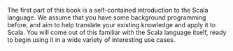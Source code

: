 The first part of this book is a self-contained introduction to the Scala
language. We assume that you have some background programming before, and aim to
help translate your existing knowledge and apply it to Scala. You will come out
of this familiar with the Scala language itself, ready to begin using it in a
wide variety of interesting use cases.
